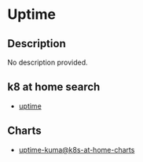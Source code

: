 # Uptime

## Description

No description provided.

## k8 at home search

- [uptime](https://nanne.dev/k8s-at-home-search/#/uptime)

## Charts

- [uptime-kuma@k8s-at-home-charts](https://k8s-at-home.com/charts/)
